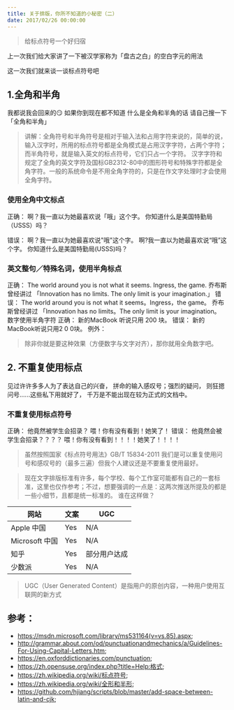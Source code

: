 ```yaml
---
title: 关于排版，你所不知道的小秘密（二）
date: 2017/02/26 00:00:00
---
```


> 给标点符号一个好归宿

上一次我们给大家讲了一下被汉学家称为「盘古之白」的空白字元的用法

这一次我们就来谈一谈标点符号吧



## 1.全角和半角
我都说我会回来的😏
如果你到现在都不知道
什么是全角和半角的话
请自己搜一下「全角和半角」
     
> 讲解：全角符号和半角符号是相对于输入法和占用字符来说的，简单的说，输入汉字时，所用的标点符号都是全角模式是占用汉字字符，占两个字符；而半角符号，就是输入英文的标点符号，它们只占一个字符。
汉字字符和规定了全角的英文字符及国标GB2312-80中的图形符号和特殊字符都是全角字符。一般的系统命令是不用全角字符的，只是在作文字处理时才会使用全角字符。

### 使用全角中文标点
正确：
     啊？我一直以为她最喜欢说「哦」这个字。
     你知道什么是美国特勤局（USSS）吗？

错误：
     啊？我一直以为她最喜欢说"哦"这个字。
     啊?我一直以为她最喜欢说“哦”这个字。
     你知道什么是美国特勤局(USSS)吗？

### 英文整句／特殊名词，使用半角标点
正确：
The world around you is not what it seems. Ingress, the game.
乔布斯曾经讲过
「Innovation has no limits. The only limit is your imagination.」
错误：
The world around you is not what it seems。Ingress，the game。
乔布斯曾经讲过
「Innovation has no limits。The only limit is your imagination。
数字使用半角字符
正确：
     新的MacBook 听说只用 200 块。
错误：
     新的MacBook听说只用2 0 0块。
例外：
> 除非你就是要这种效果（方便数字与文字对齐），那你就用全角数字吧。


## 2. 不重复使用标点
见过许许多多人为了表达自己的兴奋，
拼命的输入感叹号；强烈的疑问，
则狂摁问号......这些私下用就好了，
千万是不能出现在较为正式的文档中。

### 不重复使用标点符号
正确：
     他竟然被学生会招录？
     喂！你有没有看到！她笑了！
错误：
     他竟然会被学生会招录？？？？
     喂！你有没有看到！！！！她笑了！！！！

> 虽然按照国家《标点符号用法》GB/T 15834-2011 我们是可以重复使用问号和感叹号的（最多三遍）但我个人建议还是不要重复使用最好。


> 现在文字排版标准有许多，每个学校、每个工作室可能都有自己的一套标准，这里也仅作参考；不过，想要强调的一点是：这两次推送所提及的都是一些小细节，且都是统一标准的。
谁在这样做？

| 网站           | 文案   | UGC    |
| ------------ | ---- | ------ |
| Apple 中国     | Yes  | N/A    |
| Microsoft 中国 | Yes  | N/A    |
| 知乎           | Yes  | 部分用户达成 |
| 少数派          | Yes  | N/A    |

> UGC（User Generated Content）是指用户的原创内容，一种用户使用互联网的新方式

## 参考：

* https://msdn.microsoft.com/library/ms531164(v=vs.85).aspx;
* http://grammar.about.com/od/punctuationandmechanics/a/Guidelines-For-Using-Capital-Letters.htm;
* https://en.oxforddictionaries.com/punctuation;
* https://zh.opensuse.org/index.php?title=Help:格式;
* https://zh.wikipedia.org/wiki/标点符号;
* https://zh.wikipedia.org/wiki/全形和半形;
* https://github.com/hjiang/scripts/blob/master/add-space-between-latin-and-cjk;